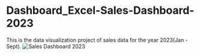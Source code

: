 # Dashboard_Excel-Sales-Dashboard-2023

This is the data visualization project of sales data for the year 2023(Jan - Sept). 
![Sales Dashboard 2023](https://github.com/Harikrishnan-Nair/Dashboard_Excel-Sales-Dashboard-2023/assets/95662379/502fcad4-fffd-4e0f-b97a-f08723ef1e97)
